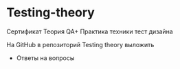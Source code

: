 # Testing-theory

Сертификат Теория QA+ Практика техники тест дизайна



На GitHub в репозиторий Testing theory выложить
 - Ответы на вопросы
